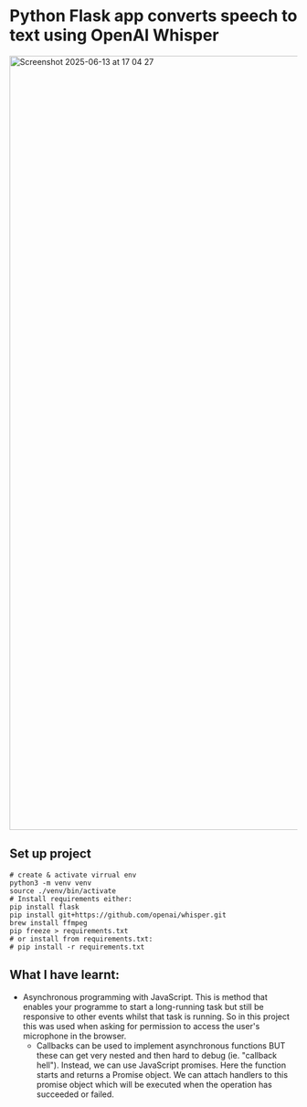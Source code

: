 # Python Flask app converts speech to text using OpenAI Whisper 

<img width="1355" alt="Screenshot 2025-06-13 at 17 04 27" src="https://github.com/user-attachments/assets/52221c0a-e5a1-4605-af10-e0a9c3900623" />


## Set up project

```{bash}
# create & activate virrual env
python3 -m venv venv
source ./venv/bin/activate
# Install requirements either:
pip install flask
pip install git+https://github.com/openai/whisper.git
brew install ffmpeg
pip freeze > requirements.txt
# or install from requirements.txt:
# pip install -r requirements.txt
```

## What I have learnt:

- Asynchronous programming with JavaScript. This is method that enables your programme to start a long-running task but still be responsive to other events whilst that task is running. So in this project this was used when asking for permission to access the user's microphone in the browser.
  - Callbacks can be used to implement asynchronous functions BUT these can get very nested and then hard to debug (ie. "callback hell"). Instead, we can use JavaScript promises. Here the function starts and returns a Promise object. We can attach handlers to this promise object which will be executed when the operation has succeeded or failed.
